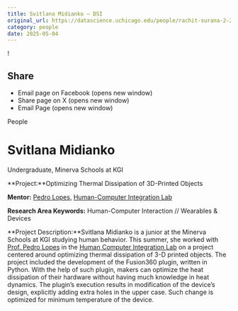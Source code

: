 ```yaml
---
title: Svitlana Midianko – DSI
original_url: https://datascience.uchicago.edu/people/rachit-surana-2-2-2-2
category: people
date: 2025-05-04
---
```


<!-- Table-like structure detected -->

!

## Share

* Email page on Facebook (opens new window)
* Share page on X (opens new window)
* Email Page (opens new window)

<!-- Table-like structure detected -->

People

# Svitlana Midianko

Undergraduate, Minerva Schools at KGI

**Project:**Optimizing Thermal Dissipation of 3D-Printed Objects

**Mentor:** [Pedro Lopes](https://computerscience.uchicago.edu/people/profile/pedro-lopes/), [Human-Computer Integration Lab](https://lab.plopes.org/)

**Research Area Keywords:** Human-Computer Interaction // Wearables & Devices

**Project Description:**Svitlana Midianko is a junior at the Minerva Schools at KGI studying human behavior. This summer, she worked with [Prof. Pedro Lopes](http://plopes.org/) in the [Human Computer Integration Lab](https://lab.plopes.org/) on a project centered around optimizing thermal dissipation of 3-D printed objects. The project included the development of the Fusion360 plugin, written in Python. With the help of such plugin, makers can optimize the heat dissipation of their hardware without having much knowledge in heat dynamics. The plugin’s execution results in modification of the device’s design, explicitly adding extra holes in the upper case. Such change is optimized for minimum temperature of the device.